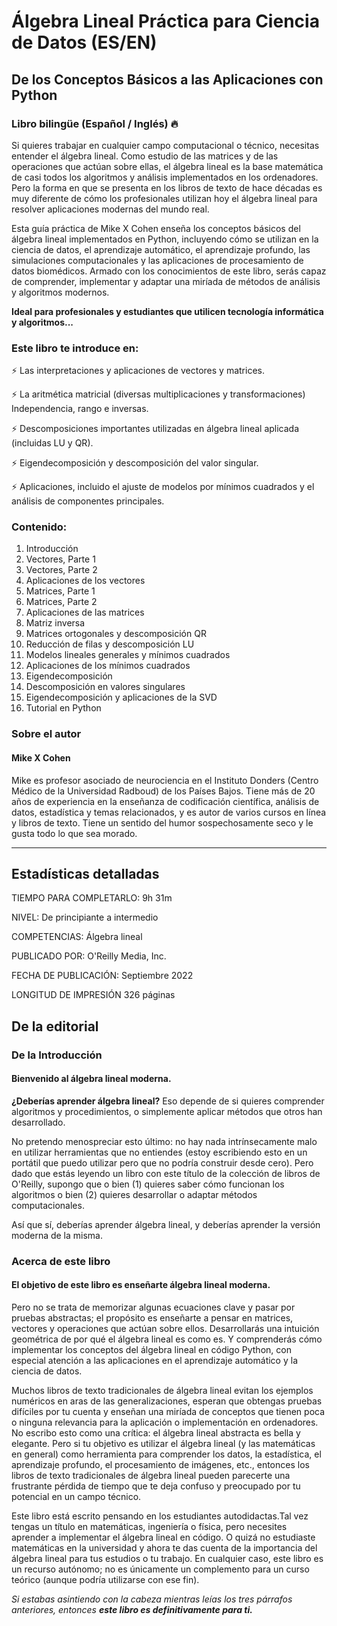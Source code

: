 # Álgebra Lineal Práctica para Ciencia de Datos (ES/EN)

## De los Conceptos Básicos a las Aplicaciones con Python

### Libro bilingüe (Español / Inglés) 🔥

Si quieres trabajar en cualquier campo computacional o técnico, necesitas entender el álgebra lineal. Como estudio de las matrices y de las operaciones que actúan sobre ellas, el álgebra lineal es la base matemática de casi todos los algoritmos y análisis implementados en los ordenadores. Pero la forma en que se presenta en los libros de texto de hace décadas es muy diferente de cómo los profesionales utilizan hoy el álgebra lineal para resolver aplicaciones modernas del mundo real.

Esta guía práctica de Mike X Cohen enseña los conceptos básicos del álgebra lineal implementados en Python, incluyendo cómo se utilizan en la ciencia de datos, el aprendizaje automático, el aprendizaje profundo, las simulaciones computacionales y las aplicaciones de procesamiento de datos biomédicos. Armado con los conocimientos de este libro, serás capaz de comprender, implementar y adaptar una miríada de métodos de análisis y algoritmos modernos.

**Ideal para profesionales y estudiantes que utilicen tecnología informática y algoritmos...**

### Este libro te introduce en:

⚡ Las interpretaciones y aplicaciones de vectores y matrices.

⚡ La aritmética matricial (diversas multiplicaciones y transformaciones)
Independencia, rango e inversas.

⚡ Descomposiciones importantes utilizadas en álgebra lineal aplicada (incluidas LU y QR).

⚡ Eigendecomposición y descomposición del valor singular.

⚡ Aplicaciones, incluido el ajuste de modelos por mínimos cuadrados y el análisis de componentes principales.

### Contenido:

1. Introducción
2. Vectores, Parte 1
3. Vectores, Parte 2
4. Aplicaciones de los vectores
5. Matrices, Parte 1
6. Matrices, Parte 2
7. Aplicaciones de las matrices
8. Matriz inversa
9. Matrices ortogonales y descomposición QR
10. Reducción de filas y descomposición LU
11. Modelos lineales generales y mínimos cuadrados
12. Aplicaciones de los mínimos cuadrados
13. Eigendecomposición
14. Descomposición en valores singulares
15. Eigendecomposición y aplicaciones de la SVD
16. Tutorial en Python

### Sobre el autor

#### Mike X Cohen

Mike es profesor asociado de neurociencia en el Instituto Donders (Centro Médico de la Universidad Radboud) de los Países Bajos. Tiene más de 20 años de experiencia en la enseñanza de codificación científica, análisis de datos, estadística y temas relacionados, y es autor de varios cursos en línea y libros de texto. Tiene un sentido del humor sospechosamente seco y le gusta todo lo que sea morado.

---

## Estadísticas detalladas

TIEMPO PARA COMPLETARLO:
9h 31m

NIVEL:
De principiante a intermedio

COMPETENCIAS:
Álgebra lineal

PUBLICADO POR:
O'Reilly Media, Inc.

FECHA DE PUBLICACIÓN:
Septiembre 2022

LONGITUD DE IMPRESIÓN
326 páginas


## De la editorial

### De la Introducción

#### Bienvenido al álgebra lineal moderna.

**¿Deberías aprender álgebra lineal?** Eso depende de si quieres comprender algoritmos y procedimientos, o simplemente aplicar métodos que otros han desarrollado. 

No pretendo menospreciar esto último: no hay nada intrínsecamente malo en utilizar herramientas que no entiendes (estoy escribiendo esto en un portátil que puedo utilizar pero que no podría construir desde cero). Pero dado que estás leyendo un libro con este título de la colección de libros de O'Reilly, supongo que o bien (1) quieres saber cómo funcionan los algoritmos o bien (2) quieres desarrollar o adaptar métodos computacionales.

Así que sí, deberías aprender álgebra lineal, y deberías aprender la versión moderna de la misma.

### Acerca de este libro

#### El objetivo de este libro es enseñarte álgebra lineal moderna.

Pero no se trata de memorizar algunas ecuaciones clave y pasar por pruebas abstractas; el propósito es enseñarte a pensar en matrices, vectores y operaciones que actúan sobre ellos. Desarrollarás una intuición geométrica de por qué el álgebra lineal es como es. Y comprenderás cómo implementar los conceptos del álgebra lineal en código Python, con especial atención a las aplicaciones en el aprendizaje automático y la ciencia de datos.

Muchos libros de texto tradicionales de álgebra lineal evitan los ejemplos numéricos en aras de las generalizaciones, esperan que obtengas pruebas difíciles por tu cuenta y enseñan una miríada de conceptos que tienen poca o ninguna relevancia para la aplicación o implementación en ordenadores. No escribo esto como una crítica: el álgebra lineal abstracta es bella y elegante. Pero si tu objetivo es utilizar el álgebra lineal (y las matemáticas en general) como herramienta para comprender los datos, la estadística, el aprendizaje profundo, el procesamiento de imágenes, etc., entonces los libros de texto tradicionales de álgebra lineal pueden parecerte una frustrante pérdida de tiempo que te deja confuso y preocupado por tu potencial en un campo técnico.

Este libro está escrito pensando en los estudiantes autodidactas.Tal vez tengas un título en matemáticas, ingeniería o física, pero necesites aprender a implementar el álgebra lineal en código. O quizá no estudiaste matemáticas en la universidad y ahora te das cuenta de la importancia del álgebra lineal para tus estudios o tu trabajo. En cualquier caso, este libro es un recurso autónomo; no es únicamente un complemento para un curso teórico (aunque podría utilizarse con ese fin).

*Si estabas asintiendo con la cabeza mientras leías los tres párrafos anteriores, entonces **este libro es definitivamente para ti.***